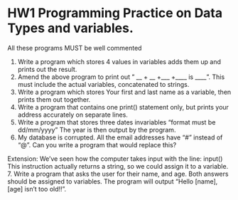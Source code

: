 # HW1 Programming  Practice on Data Types and variables.
All these programs MUST be well commented

1. Write a program which stores 4 values in variables adds them up and prints out the result.
2. Amend the above program to print out ” __ + __ +___ +____ is ____”.  This must include the actual variables, concatenated to strings.
3. Write a program which stores Your first and last name as a variable,  then prints them out together.
4. Write a program that contains one print() statement only, but prints your address accurately on separate lines.
5. Write a program that stores three dates invariables “format must be dd/mm/yyyy”  The year is then output by the program.
6. My database is corrupted. All the email addresses have “#” instead of “@”.  Can you write a program that would replace this?

Extension:
We’ve seen how the computer takes input with the line: input()
This instruction actually returns a string, so we could assign it to a variable.
7. Write a program that asks the user for their name, and age.  Both answers should be assigned to variables.  The program will output “Hello [name],  [age] isn’t too old!!”.
